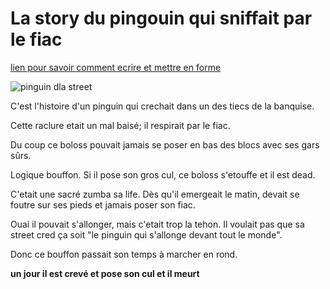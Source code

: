 # La story du pingouin qui sniffait par le fiac


[lien pour savoir comment ecrire et mettre en forme](https://markdown-it.github.io/)

![pinguin dla street](https://encrypted-tbn0.gstatic.com/images?q=tbn:ANd9GcRLRd2DFc9mlavmW0L-er0LAqNZlmP_1Y5yhQ&usqp=CAU)

C'est l'histoire d'un pinguin qui crechait dans un des tiecs de la banquise.

Cette raclure etait un mal baisé; il respirait par le fiac.

Du coup ce boloss pouvait jamais se poser en bas des blocs avec ses gars sûrs.

Logique bouffon. Si il pose son gros cul, ce boloss s'etouffe et il est dead.

C'etait une sacré zumba sa life. Dès qu'il emergeait le matin, devait se foutre sur ses pieds et jamais poser son fiac.

Ouai il pouvait s'allonger, mais c'etait trop la tehon. Il voulait pas que sa street cred ça soit "le pinguin qui s'allonge devant tout le monde".

Donc ce bouffon passait son temps à marcher en rond. 






**un jour il est crevé et pose son cul et il meurt** 
